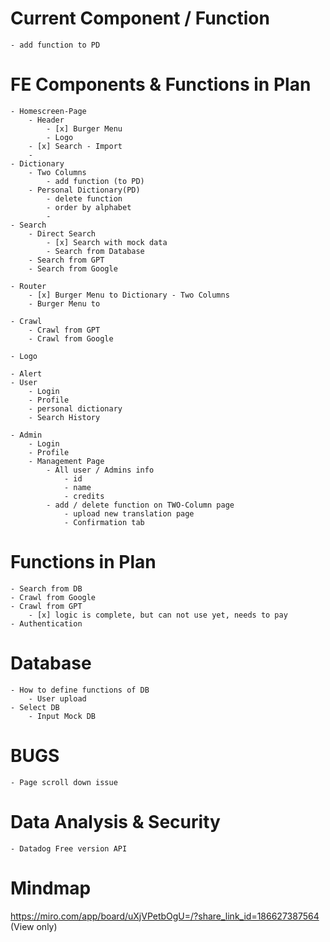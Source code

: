 # Current Component / Function

    - add function to PD

# FE Components & Functions in Plan

    - Homescreen-Page
        - Header
            - [x] Burger Menu
            - Logo
        - [x] Search - Import
        - 
    - Dictionary
        - Two Columns
            - add function (to PD)
        - Personal Dictionary(PD)
            - delete function
            - order by alphabet
            - 
    - Search
        - Direct Search
            - [x] Search with mock data
            - Search from Database
        - Search from GPT
        - Search from Google

    - Router
        - [x] Burger Menu to Dictionary - Two Columns
        - Burger Menu to 

    - Crawl
        - Crawl from GPT
        - Crawl from Google
    
    - Logo
    
    - Alert
    - User
        - Login
        - Profile
        - personal dictionary
        - Search History
           
    - Admin
        - Login
        - Profile
        - Management Page
            - All user / Admins info
                - id
                - name
                - credits
            - add / delete function on TWO-Column page
                - upload new translation page
                - Confirmation tab

# Functions in Plan

    - Search from DB
    - Crawl from Google
    - Crawl from GPT
        - [x] logic is complete, but can not use yet, needs to pay
    - Authentication

# Database

    - How to define functions of DB
        - User upload
    - Select DB
        - Input Mock DB

# BUGS

    - Page scroll down issue

# Data Analysis & Security

    - Datadog Free version API 

# Mindmap

https://miro.com/app/board/uXjVPetbOgU=/?share_link_id=186627387564 (View only)
